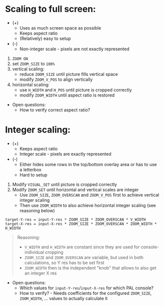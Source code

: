 # Scaling to full screen:

- (+)
  - Uses as much screen space as possible
  - Keeps aspect ratio
  - (Relatively) easy to setup
- (-)
  - Non-integer scale - pixels are not exactly represented


1. `ZOOM ON`
2. set `ZOOM_SIZE` to `100%`
3. vertical scaling:
   - reduce `ZOOM_SIZE` until picture fills vertical space
   - modify `ZOOM_V_POS` to align vertically
4. horizontal scaling:
   - use `H_WIDTH` and `H_POS` until picture is cropped correctly
   - modify `ZOOM_WIDTH` until aspect ratio is restored


- Open questions:
   - How to verify correct aspect ratio?

# Integer scaling:

- (+)
  - Keeps aspect ratio
  - Integer scale - pixels are exactly represented
- (-)
  - Either hides some rows in the top/bottom overlay area or has to use a letterbox
  - Hard to setup


1. Modify `VISUAL_SET` until picture is cropped correctly
2. Modify `ZOOM_SET` until horizontal and vertical scales are integer
   - Use `ZOOM_SIZE`, `ZOOM_OVERSCAN` and `ZOOM_V_POS` first to achieve vertical integer scaling
   - Then use `ZOOM_WIDTH` to also achieve horizontal integer scaling (see reasoning below)

 ```
 target-Y-res = input-Y-res * ZOOM_SIZE * ZOOM_OVERSCAN * V_WIDTH
 target-X-res = input-X-res * ZOOM_SIZE * ZOOM_OVERSCAN * ZOOM_WIDTH * H_WIDTH
 ```


> Reasoning:
> - `V_WIDTH` and `H_WIDTH` are constant since they are used for console-individual cropping
> - `ZOOM_SIZE` and `ZOOM_OVERSCAN` are variable, but used in both calculations, so Y res has to be set first
> - `ZOOM_WIDTH` then is the independent "knob" that allows to also get an integer X res

- Open questions:
  - Which values for `input-Y-res`/`input-X-res` for which PAL console?
  - How to verify? - Needs coefficients for the configured `ZOOM_SIZE`, `ZOOM_WIDTH`, ... values to actually calculate it
